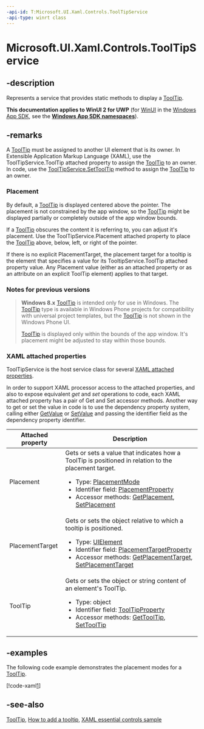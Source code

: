 ```yaml
---
-api-id: T:Microsoft.UI.Xaml.Controls.ToolTipService
-api-type: winrt class
---
```


<!-- Class syntax.
public class ToolTipService : Windows.UI.Xaml.Controls.IToolTipService
-->

# Microsoft.UI.Xaml.Controls.ToolTipService

## -description
Represents a service that provides static methods to display a [ToolTip](tooltip.md).

**This documentation applies to WinUI 2 for UWP** (for [WinUI](/windows/apps/winui/winui3/) in the [Windows App SDK](/windows/apps/windows-app-sdk/), see the **[Windows App SDK namespaces](/windows/windows-app-sdk/api/winrt/)**).

## -remarks

A [ToolTip](tooltip.md) must be assigned to another UI element that is its owner. In Extensible Application Markup Language (XAML), use the ToolTipService.ToolTip attached property to assign the [ToolTip](tooltip.md) to an owner. In code, use the [ToolTipService.SetToolTip](tooltipservice_settooltip_436756233.md) method to assign the [ToolTip](tooltip.md) to an owner.

### Placement

By default, a [ToolTip](tooltip.md) is displayed centered above the pointer. The placement is not constrained by the app window, so the [ToolTip](tooltip.md) might be displayed partially or completely outside of the app window bounds.

If a [ToolTip](tooltip.md) obscures the content it is referring to, you can adjust it's placement. Use the ToolTipService.Placement attached property to place the [ToolTip](tooltip.md) above, below, left, or right of the pointer.

If there is no explicit PlacementTarget, the placement target for a tooltip is the element that specifies a value for its TooltipService.ToolTip attached property value. Any Placement value (either as an attached property or as an attribute on an explicit ToolTip element) applies to that target.

### Notes for previous versions

> **Windows 8.x**
>   [ToolTip](tooltip.md) is intended only for use in Windows. The [ToolTip](tooltip.md) type is available in Windows Phone projects for compatibility with universal project templates, but the [ToolTip](tooltip.md) is not shown in the Windows Phone  UI.
>
>   [ToolTip](tooltip.md) is displayed only within the bounds of the app window. It's placement might be adjusted to stay within those bounds.

### XAML attached properties

ToolTipService is the host service class for several [XAML attached properties](/windows/uwp/xaml-platform/attached-properties-overview).

In order to support XAML processor access to the attached properties, and also to expose equivalent _get_ and _set_ operations to code, each XAML attached property has a pair of Get and Set accessor methods. Another way to get or set the value in code is to use the dependency property system, calling either [GetValue](/uwp/api/windows.ui.xaml.dependencyobject.getvalue(windows.ui.xaml.dependencyproperty)) or [SetValue](/uwp/api/windows.ui.xaml.dependencyobject.setvalue(windows.ui.xaml.dependencyproperty,system.object)) and passing the identifier field as the dependency property identifier.

| Attached property | Description |
| - | - |
| Placement | Gets or sets a value that indicates how a ToolTip is positioned in relation to the placement target.<ul><li>Type: [PlacementMode](../microsoft.ui.xaml.controls.primitives/placementmode.md)</li><li>Identifier field: <a href="/uwp/api/windows.ui.xaml.controls.tooltipservice.placementproperty">PlacementProperty</a></li><li>Accessor methods: <a href="/uwp/api/windows.ui.xaml.controls.tooltipservice.getplacement">GetPlacement</a>, <a href="/uwp/api/windows.ui.xaml.controls.tooltipservice.setplacement">SetPlacement</a></li></ul> |
| PlacementTarget | Gets or sets the object relative to which a tooltip is positioned.<ul><li>Type: [UIElement](../microsoft.ui.xaml/uielement.md)</li><li>Identifier field: <a href="/uwp/api/windows.ui.xaml.controls.tooltipservice.placementtargetproperty">PlacementTargetProperty</a></li><li>Accessor methods: <a href="/uwp/api/windows.ui.xaml.controls.tooltipservice.getplacementtarget">GetPlacementTarget</a>, <a href="/uwp/api/windows.ui.xaml.controls.tooltipservice.setplacementtarget">SetPlacementTarget</a></li></ul> |
| ToolTip | Gets or sets the object or string content of an element's ToolTip.<ul><li>Type: object</li><li>Identifier field: <a href="/uwp/api/windows.ui.xaml.controls.tooltipservice.tooltipproperty">ToolTipProperty</a></li><li>Accessor methods: <a href="/uwp/api/windows.ui.xaml.controls.tooltipservice.gettooltip">GetToolTip</a>, <a href="/uwp/api/windows.ui.xaml.controls.tooltipservice.settooltip">SetToolTip</a></li></ul> |

## -examples
The following code example demonstrates the placement modes for a [ToolTip](tooltip.md).



[!code-xaml[1](../microsoft.ui.xaml.data/code/ToolTipServicePlacementEx/csharp/MainPage.xaml#Snippet1)]

## -see-also
[ToolTip](tooltip.md), [How to add a tooltip](/previous-versions/windows/apps/hh868199(v=win.10)), [XAML essential controls sample](https://github.com/microsoftarchive/msdn-code-gallery-microsoft/tree/master/Official%20Windows%20Platform%20Sample/Windows%208.1%20Store%20app%20samples/99866-Windows%208.1%20Store%20app%20samples/XAML%20essential%20controls%20sample)
